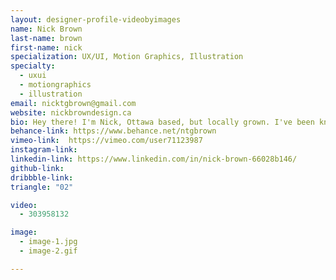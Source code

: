 ```yaml
---
layout: designer-profile-videobyimages
name: Nick Brown
last-name: brown
first-name: nick
specialization: UX/UI, Motion Graphics, Illustration
specialty:
  - uxui
  - motiongraphics
  - illustration
email: nicktgbrown@gmail.com
website: nickbrowndesign.ca
bio: Hey there! I'm Nick, Ottawa based, but locally grown. I've been known to design things, and tend to really enjoy it. You can catch me normally working with websites and UX design, but I also love being creative through illustration and motion graphics.
behance-link: https://www.behance.net/ntgbrown
vimeo-link:  https://vimeo.com/user71123987
instagram-link:
linkedin-link: https://www.linkedin.com/in/nick-brown-66028b146/
github-link:
dribbble-link:
triangle: "02"

video:
  - 303958132

image:
  - image-1.jpg
  - image-2.gif

---
```

